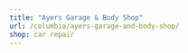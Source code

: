 ```yaml
---
title: "Ayers Garage & Body Shop"
url: /columbia/ayers-garage-and-body-shop/
shop: car repair
---
```

